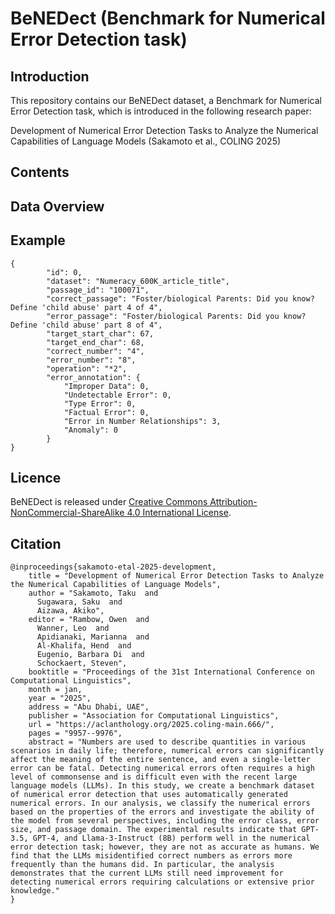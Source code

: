 # BeNEDect (Benchmark for Numerical Error Detection task)

## Introduction
This repository contains our BeNEDect dataset, a Benchmark for Numerical Error Detection task, which is introduced in the following research paper:

Development of Numerical Error Detection Tasks to Analyze the Numerical Capabilities of Language Models (Sakamoto et al., COLING 2025)


## Contents



## Data Overview



## Example
```
{
        "id": 0,
        "dataset": "Numeracy_600K_article_title",
        "passage_id": "100071",
        "correct_passage": "Foster/biological Parents: Did you know? Define 'child abuse' part 4 of 4",
        "error_passage": "Foster/biological Parents: Did you know? Define 'child abuse' part 8 of 4",
        "target_start_char": 67,
        "target_end_char": 68,
        "correct_number": "4",
        "error_number": "8",
        "operation": "*2",
        "error_annotation": {
            "Improper Data": 0,
            "Undetectable Error": 0,
            "Type Error": 0,
            "Factual Error": 0,
            "Error in Number Relationships": 3,
            "Anomaly": 0
        }
}
```

## Licence
BeNEDect is released under [Creative Commons Attribution-NonCommercial-ShareAlike 4.0 International License](https://creativecommons.org/licenses/by-nc-sa/4.0/deed.en).


## Citation
```
@inproceedings{sakamoto-etal-2025-development,
    title = "Development of Numerical Error Detection Tasks to Analyze the Numerical Capabilities of Language Models",
    author = "Sakamoto, Taku  and
      Sugawara, Saku  and
      Aizawa, Akiko",
    editor = "Rambow, Owen  and
      Wanner, Leo  and
      Apidianaki, Marianna  and
      Al-Khalifa, Hend  and
      Eugenio, Barbara Di  and
      Schockaert, Steven",
    booktitle = "Proceedings of the 31st International Conference on Computational Linguistics",
    month = jan,
    year = "2025",
    address = "Abu Dhabi, UAE",
    publisher = "Association for Computational Linguistics",
    url = "https://aclanthology.org/2025.coling-main.666/",
    pages = "9957--9976",
    abstract = "Numbers are used to describe quantities in various scenarios in daily life; therefore, numerical errors can significantly affect the meaning of the entire sentence, and even a single-letter error can be fatal. Detecting numerical errors often requires a high level of commonsense and is difficult even with the recent large language models (LLMs). In this study, we create a benchmark dataset of numerical error detection that uses automatically generated numerical errors. In our analysis, we classify the numerical errors based on the properties of the errors and investigate the ability of the model from several perspectives, including the error class, error size, and passage domain. The experimental results indicate that GPT-3.5, GPT-4, and Llama-3-Instruct (8B) perform well in the numerical error detection task; however, they are not as accurate as humans. We find that the LLMs misidentified correct numbers as errors more frequently than the humans did. In particular, the analysis demonstrates that the current LLMs still need improvement for detecting numerical errors requiring calculations or extensive prior knowledge."
}
```
